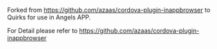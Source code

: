 Forked from  https://github.com/azaas/cordova-plugin-inappbrowser to Quirks for use in Angels APP.

For Detail please refer to https://github.com/azaas/cordova-plugin-inappbrowser
